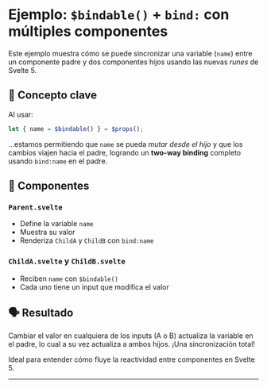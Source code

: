 # Ejemplo: `$bindable()` + `bind:` con múltiples componentes

Este ejemplo muestra cómo se puede sincronizar una variable (`name`) entre un componente padre y dos componentes hijos usando las nuevas _runes_ de Svelte 5.

## 🧠 Concepto clave

Al usar:

```ts
let { name = $bindable() } = $props();
```

...estamos permitiendo que `name` se pueda _mutar desde el hijo_ y que los cambios viajen hacia el padre, logrando un **two-way binding** completo usando `bind:name` en el padre.

## 🧪 Componentes

### `Parent.svelte`

- Define la variable `name`
- Muestra su valor
- Renderiza `ChildA` y `ChildB` con `bind:name`

### `ChildA.svelte` y `ChildB.svelte`

- Reciben `name` con `$bindable()`
- Cada uno tiene un input que modifica el valor

## 🗣️ Resultado

Cambiar el valor en cualquiera de los inputs (A o B) actualiza la variable en el padre, lo cual a su vez actualiza a ambos hijos. ¡Una sincronización total!

Ideal para entender cómo fluye la reactividad entre componentes en Svelte 5.

---
